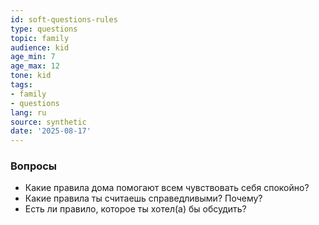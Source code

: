```yaml
---
id: soft-questions-rules
type: questions
topic: family
audience: kid
age_min: 7
age_max: 12
tone: kid
tags:
- family
- questions
lang: ru
source: synthetic
date: '2025-08-17'
---
```

### Вопросы
- Какие правила дома помогают всем чувствовать себя спокойно?
- Какие правила ты считаешь справедливыми? Почему?
- Есть ли правило, которое ты хотел(а) бы обсудить?
